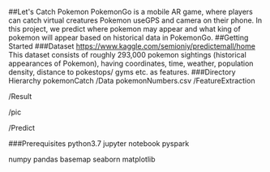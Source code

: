 ##Let's Catch Pokemon
PokemonGo is a mobile AR game, where players can catch virtual creatures Pokemon useGPS and camera on their phone. In this project, we predict where pokemon may appear and what king of pokemon will appear based on historical data in PokemonGo.
##Getting Started
###Dataset
https://www.kaggle.com/semioniy/predictemall/home
This dataset consists of roughly 293,000 pokemon sightings (historical appearances of Pokemon), having coordinates, time, weather, population density, distance to pokestops/ gyms etc. as features.
###Directory Hierarchy
pokemonCatch
/Data
    pokemonNumbers.csv
/FeatureExtraction

/Result

/pic

/Predict

###Prerequisites
python3.7
jupyter notebook
pyspark

numpy
pandas
basemap
seaborn
matplotlib
